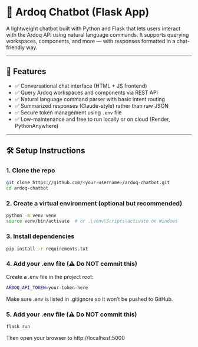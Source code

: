 # 🤖 Ardoq Chatbot (Flask App)

A lightweight chatbot built with Python and Flask that lets users interact with the Ardoq API using natural language commands. It supports querying workspaces, components, and more — with responses formatted in a chat-friendly way.

---

## 🔧 Features

- ✅ Conversational chat interface (HTML + JS frontend)
- ✅ Query Ardoq workspaces and components via REST API
- ✅ Natural language command parser with basic intent routing
- ✅ Summarized responses (Claude-style) rather than raw JSON
- ✅ Secure token management using `.env` file
- ✅ Low-maintenance and free to run locally or on cloud (Render, PythonAnywhere)

---

## 🛠️ Setup Instructions

### 1. Clone the repo

```bash
git clone https://github.com/<your-username>/ardoq-chatbot.git
cd ardoq-chatbot
```
### 2. Create a virtual environment (optional but recommended)

```bash
python -m venv venv
source venv/bin/activate  # or .\venv\Scripts\activate on Windows
```
### 3. Install dependencies

```bash
pip install -r requirements.txt
```
### 4. Add your .env file (⚠️ Do NOT commit this)
Create a .env file in the project root:

```bash
ARDOQ_API_TOKEN=your-token-here
```
Make sure .env is listed in .gitignore so it won’t be pushed to GitHub.

### 5. Add your .env file (⚠️ Do NOT commit this)

```bash
flask run
```
Then open your browser to http://localhost:5000
